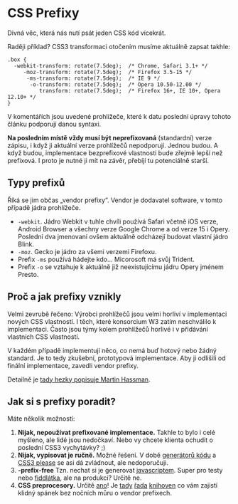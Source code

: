 
CSS Prefixy
============

Divná věc, která nás nutí psát jeden CSS kód vícekrát.

Raději příklad? CSS3 transformaci otočením musíme aktuálně zapsat takhle:

	.box {
	  -webkit-transform: rotate(7.5deg);  /* Chrome, Safari 3.1+ */
	     -moz-transform: rotate(7.5deg);  /* Firefox 3.5-15 */
	      -ms-transform: rotate(7.5deg);  /* IE 9 */
	       -o-transform: rotate(7.5deg);  /* Opera 10.50-12.00 */
	          transform: rotate(7.5deg);  /* Firefox 16+, IE 10+, Opera 12.10+ */
	}
	
V komentářích jsou uvedené prohlížeče, které k datu poslední úpravy tohoto článku podporují danou syntaxi.	

**Na posledním místě vždy musí být neprefixovaná** (standardní) verze zápisu, i když ji aktuální verze prohlížečů nepodporují. Jednou budou. A když budou, implementace bezprefixové vlastnosti bude zřejmě lepší než prefixová. I proto   je nutné ji mít na závěr, přebíjí tu potenciálně starší.

Typy prefixů 
------------

Říká se jim občas „vendor prefixy”. Vendor je dodavatel software, v tomto případě jádra prohlížeče.

* `-webkit`. Jádro Webkit v tuhle chvíli používá Safari včetně iOS verze, Android Browser a všechny verze Google Chrome a od verze 15 i Opery. Poslední dva jmenovaní ovšem aktuálně odcházejí budovat vlastní jádro Blink.
* `-moz`. Gecko je jádro za všemi verzemi Firefoxu.
* Prefix `-ms` používá hádejte kdo… Micorosoft má svůj Trident.
* Prefix `-o` se vztahuje k aktuálně již neexistujícímu jádru Opery jménem Presto.
	

Proč a jak prefixy vznikly
--------------------------

Velmi zevrubě řečeno: Výrobci prohlížečů jsou velmi horliví v implementaci nových CSS vlastností. I těch, které konsorcium W3 zatím neschválilo k implementaci. Často jsou týmy kolem prohlížečů horlivé i v přidávání vlastních CSS vlastností.

V každém případě implementují něco, co nemá buď hotový nebo žádný standard. Je to tedy zkušební, prototypová implementace. Aby ji odlišili od finální implementace, zavedli vendor prefixy.

Detailně je [tady hezky popisuje Martin Hassman](http://met.blog.root.cz/2008/09/10/k-cemu-jsou-v-css-potreba-vendor-prefixy/).


Jak si s prefixy poradit?
-------------------------

Máte několik možností:

1. **Nijak, nepoužívat prefixované implementace.** Takhle to bylo i celé myšleno, ale lidé jsou nedočkaví. Nebo vy chcete klienta ochudit o poslední CSS3 vychytávky? ;)
2. **Nijak, vypisovat je ručně.** Možné řešení. V době [generátorů kódu](https://delicious.com/machal/css3-generators) a [CSS3 please](http://css3please.com/) se asi dá zvládnout, ale nedoporučuji.
3. **-prefix-free** Tzn. nechat si je generovat [javascriptem](http://leaverou.github.io/prefixfree/). Super pro testy nebo [fiddlátka](http://codepen.io/), ale na produkci? Určitě ne.
4. **CSS preprocesory.** Určitě [ano](http://kratce.vzhurudolu.cz/post/56084086629/css-preprocesory)! Je [tady](http://lesshat.com/) [řada](http://bourbon.io/) [knihoven](http://visionmedia.github.io/nib/) co vám zajistí klidný spánek bez nočních můru o vendor prefixech.

	
	
	
	